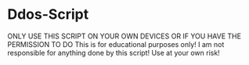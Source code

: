 # Ddos-Script

ONLY USE THIS SCRIPT ON YOUR OWN DEVICES OR IF YOU HAVE THE PERMISSION TO DO
This is for educational purposes only! I am not responsible for anything done by this script!
Use at your own risk!
